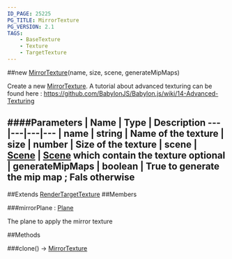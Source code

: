 ```yaml
---
ID_PAGE: 25225
PG_TITLE: MirrorTexture
PG_VERSION: 2.1
TAGS:
    - BaseTexture
    - Texture
    - TargetTexture
---
```

##new [MirrorTexture](/classes/MirrorTexture)(name, size, scene, generateMipMaps)




Create a new [MirrorTexture](/classes/MirrorTexture).
A tutorial about advanced texturing can be found here : https://github.com/BabylonJS/Babylon.js/wiki/14-Advanced-Texturing






####Parameters
 | Name | Type | Description
---|---|---|---
 | name | string | Name of the texture
 | size | number | Size of the texture
 | scene | [Scene](/classes/Scene) | [Scene](/classes/Scene) which contain the texture
optional | generateMipMaps | boolean | True to generate the mip map ; Fals otherwise
---

##Extends
 [RenderTargetTexture](/classes/RenderTargetTexture)
##Members

###mirrorPlane : [Plane](/classes/Plane)





The plane to apply the mirror texture















##Methods

###clone() &rarr; [MirrorTexture](/classes/MirrorTexture)

